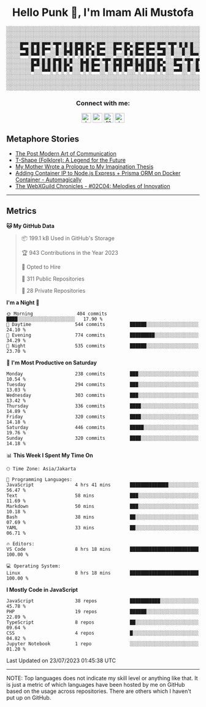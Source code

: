 <h1 align="center">Hello Punk 👋, I'm Imam Ali Mustofa</h1>

```shell
░░░░░░░░░░░░░░░░░░░░░░░░░░░░░░░░░░░░░░░░░░░░░░░░░░░░░░░░░░░░░░░░░░░░░░░░░░░░░░░░░░░░░░░░░░░░░░░░░░░░░░░░░░░░░░░░░░
░░░░░░░░░░░░░░░░░░░░░░░░░░░░░░░░░░░░░░░░░░░░░░░░░░░░░░░░░░░░░░░░░░░░░░░░░░░░░░░░░░░░░░░░░░░░░░░░░░░░░░░░░░░░░░░░░░
░░░░░░░░░░░░░░░░░░░░░░░░░░░░░░░░░░░░░░░░░░░░░░░░░░░░░░░░░░░░░░░░░░░░░░░░░░░░░░░░░░░░░░░░░░░░░░░░░░░░░░░░░░░░░░░░░░
░░░░░█▀▀░█▀█░█▀▀░▀█▀░█░█░█▀█░█▀▄░█▀▀░░░█▀▀░█▀▄░█▀▀░█▀▀░█▀▀░▀█▀░█░█░█░░░█▀▀░░░█▀▀░█▀█░█▀▀░▀█▀░█▀█░█▀▀░█▀▀░█▀▄░░░░░░
░░░░░▀▀█░█░█░█▀▀░░█░░█▄█░█▀█░█▀▄░█▀▀░░░█▀▀░█▀▄░█▀▀░█▀▀░▀▀█░░█░░░█░░█░░░█▀▀░░░█▀▀░█░█░█░█░░█░░█░█░█▀▀░█▀▀░█▀▄░░░░░░
░░░░░▀▀▀░▀▀▀░▀░░░░▀░░▀░▀░▀░▀░▀░▀░▀▀▀░░░▀░░░▀░▀░▀▀▀░▀▀▀░▀▀▀░░▀░░░▀░░▀▀▀░▀▀▀░░░▀▀▀░▀░▀░▀▀▀░▀▀▀░▀░▀░▀▀▀░▀▀▀░▀░▀░░░░░░
░░░░░░░░░█▀█░█░█░█▀█░█░█░░░█▄█░█▀▀░▀█▀░█▀█░█▀█░█░█░█▀█░█▀▄░░░█▀▀░▀█▀░█▀█░█▀▄░█░█░▀█▀░█▀▀░█░░░█░░░█▀▀░█▀▄░░░░░░░░░░
░░░░░░░░░█▀▀░█░█░█░█░█▀▄░░░█░█░█▀▀░░█░░█▀█░█▀▀░█▀█░█░█░█▀▄░░░▀▀█░░█░░█░█░█▀▄░░█░░░█░░█▀▀░█░░░█░░░█▀▀░█▀▄░░░░░░░░░░
░░░░░░░░░▀░░░▀▀▀░▀░▀░▀░▀░░░▀░▀░▀▀▀░░▀░░▀░▀░▀░░░▀░▀░▀▀▀░▀░▀░░░▀▀▀░░▀░░▀▀▀░▀░▀░░▀░░░▀░░▀▀▀░▀▀▀░▀▀▀░▀▀▀░▀░▀░░░░░░░░░░
░░░░░░░░░░░░░░░░░░░░░░░░░░░░░░░░░░░░░░░░░░░░░░░░░░░░░░░░░░░░░░░░░░░░░░░░░░░░░░░░░░░░░░░░░░░░░░░░░░░░░░░░░░░░░░░░░░
░░░░░░░░░░░░░░░░░░░░░░░░░░░░░░░░░░░░░░░░░░░░░░░░░░░░░░░░░░░░░░░░░░░░░░░░░░░░░░░░░░░░░░░░░░░░░░░░░░░░░░░░░░░░░░░░░░
░░░░░░░░░░░░░░░░░░░░░░░░░░░░░░░░░░░░░░░░░░░░░░░░░░░░░░░░░░░░░░░░░░░░░░░░░░░░░░░░░░░░░░░░░░░░░░░░░░░░░░░░░░░░░░░░░░
```

<p>
  <h3 align="center">Connect with me:</h3>
  <p align="center">
  <a href="https://dev.to/darkterminal" target="blank"><img align="center" src="https://res.cloudinary.com/practicaldev/image/fetch/s--R9qwOwpC--/c_limit%2Cf_auto%2Cfl_progressive%2Cq_auto%2Cw_880/https://thepracticaldev.s3.amazonaws.com/i/78hs31fax49uwy6kbxyw.png" alt="darkterminal" height="25" width="25" /></a>
  <a href="https://twitter.com/panggilmeiam" target="blank"><img align="center" src="https://raw.githubusercontent.com/rahuldkjain/github-profile-readme-generator/master/src/images/icons/Social/twitter.svg" alt="panggilmeiam" height="25" width="25" /></a>
  <a href="https://stackoverflow.com/users/12439522" target="blank"><img align="center" src="https://raw.githubusercontent.com/rahuldkjain/github-profile-readme-generator/master/src/images/icons/Social/stack-overflow.svg" alt="12439522" height="25" width="25" /></a>
  <a href="https://discordapp.com/users/darkterminal#3172" target="blank"><img align="center" src="https://discord.com/assets/3437c10597c1526c3dbd98c737c2bcae.svg" alt="darkterminal" height="25" width="25" /></a>
  </p>
</p>

## Metaphore Stories
<!-- BLOG-POST-LIST:START -->
- [The Post Modern Art of Communication](https://dev.to/darkterminal/the-post-modern-art-of-communication-3cj0)
- [T-Shape &lpar;Folklore&rpar;: A Legend for the Future](https://dev.to/darkterminal/t-shape-folklore-a-legend-for-the-future-2dfb)
- [My Mother Wrote a Prologue to My Imagination Thesis](https://dev.to/darkterminal/my-mother-wrote-a-prologue-to-my-imagination-thesis-1j21)
- [Adding Container IP to Node.js Express + Prisma ORM on Docker Container - Automagically](https://dev.to/streetcommunityprogrammer/adding-container-ip-to-nodejs-express-prisma-orm-on-docker-container-automagically-43ig)
- [The WebXGuild Chronicles - #02C04: Melodies of Innovation](https://dev.to/webxdao/the-webxguild-chronicles-02c03-melodies-of-innovation-31jh)
<!-- BLOG-POST-LIST:END -->

---
## Metrics

<!--START_SECTION:waka-->
**🐱 My GitHub Data** 

> 📦 199.1 kB Used in GitHub's Storage 
 > 
> 🏆 943 Contributions in the Year 2023
 > 
> 💼 Opted to Hire
 > 
> 📜 311 Public Repositories 
 > 
> 🔑 28 Private Repositories 
 > 
**I'm a Night 🦉** 

```text
🌞 Morning                404 commits         ████░░░░░░░░░░░░░░░░░░░░░   17.90 % 
🌆 Daytime                544 commits         ██████░░░░░░░░░░░░░░░░░░░   24.10 % 
🌃 Evening                774 commits         █████████░░░░░░░░░░░░░░░░   34.29 % 
🌙 Night                  535 commits         ██████░░░░░░░░░░░░░░░░░░░   23.70 % 
```
📅 **I'm Most Productive on Saturday** 

```text
Monday                   238 commits         ███░░░░░░░░░░░░░░░░░░░░░░   10.54 % 
Tuesday                  294 commits         ███░░░░░░░░░░░░░░░░░░░░░░   13.03 % 
Wednesday                303 commits         ███░░░░░░░░░░░░░░░░░░░░░░   13.42 % 
Thursday                 336 commits         ████░░░░░░░░░░░░░░░░░░░░░   14.89 % 
Friday                   320 commits         ████░░░░░░░░░░░░░░░░░░░░░   14.18 % 
Saturday                 446 commits         █████░░░░░░░░░░░░░░░░░░░░   19.76 % 
Sunday                   320 commits         ████░░░░░░░░░░░░░░░░░░░░░   14.18 % 
```


📊 **This Week I Spent My Time On** 

```text
🕑︎ Time Zone: Asia/Jakarta

💬 Programming Languages: 
JavaScript               4 hrs 41 mins       ██████████████░░░░░░░░░░░   56.47 % 
Text                     58 mins             ███░░░░░░░░░░░░░░░░░░░░░░   11.69 % 
Markdown                 50 mins             ███░░░░░░░░░░░░░░░░░░░░░░   10.18 % 
Bash                     38 mins             ██░░░░░░░░░░░░░░░░░░░░░░░   07.69 % 
YAML                     33 mins             ██░░░░░░░░░░░░░░░░░░░░░░░   06.71 % 

🔥 Editors: 
VS Code                  8 hrs 18 mins       █████████████████████████   100.00 % 

💻 Operating System: 
Linux                    8 hrs 18 mins       █████████████████████████   100.00 % 
```

**I Mostly Code in JavaScript** 

```text
JavaScript               38 repos            ███████████░░░░░░░░░░░░░░   45.78 % 
PHP                      19 repos            ██████░░░░░░░░░░░░░░░░░░░   22.89 % 
TypeScript               8 repos             ██░░░░░░░░░░░░░░░░░░░░░░░   09.64 % 
CSS                      4 repos             █░░░░░░░░░░░░░░░░░░░░░░░░   04.82 % 
Jupyter Notebook         1 repo              ░░░░░░░░░░░░░░░░░░░░░░░░░   01.20 % 
```




 Last Updated on 23/07/2023 01:45:38 UTC
<!--END_SECTION:waka-->

---
NOTE: Top languages does not indicate my skill level or anything like that. It is just a metric of which languages have been hosted by me on GitHub based on the usage across repositories. There are others which I haven't put up on GitHub.
